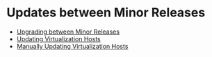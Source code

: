 # Updates between Minor Releases

* [Upgrading between Minor Releases](Upgrading_between_Minor_Releases)
* [Updating Virtualization Hosts](Updating_Virtualization_Hosts)
* [Manually Updating Virtualization Hosts](Manually_Updating_Virtualization_Hosts)
